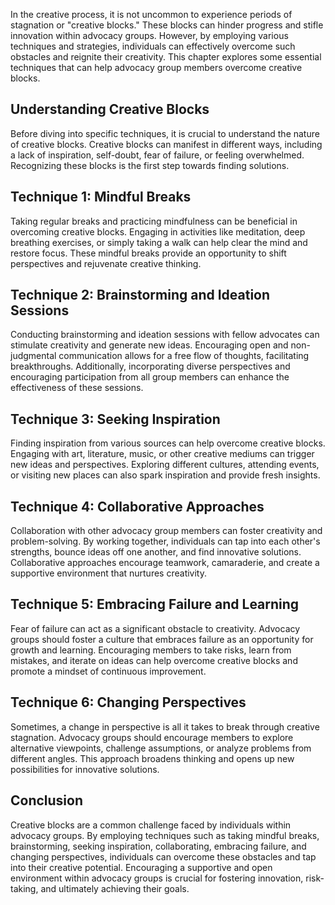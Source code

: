 
In the creative process, it is not uncommon to experience periods of stagnation or "creative blocks." These blocks can hinder progress and stifle innovation within advocacy groups. However, by employing various techniques and strategies, individuals can effectively overcome such obstacles and reignite their creativity. This chapter explores some essential techniques that can help advocacy group members overcome creative blocks.

Understanding Creative Blocks
-----------------------------

Before diving into specific techniques, it is crucial to understand the nature of creative blocks. Creative blocks can manifest in different ways, including a lack of inspiration, self-doubt, fear of failure, or feeling overwhelmed. Recognizing these blocks is the first step towards finding solutions.

Technique 1: Mindful Breaks
---------------------------

Taking regular breaks and practicing mindfulness can be beneficial in overcoming creative blocks. Engaging in activities like meditation, deep breathing exercises, or simply taking a walk can help clear the mind and restore focus. These mindful breaks provide an opportunity to shift perspectives and rejuvenate creative thinking.

Technique 2: Brainstorming and Ideation Sessions
------------------------------------------------

Conducting brainstorming and ideation sessions with fellow advocates can stimulate creativity and generate new ideas. Encouraging open and non-judgmental communication allows for a free flow of thoughts, facilitating breakthroughs. Additionally, incorporating diverse perspectives and encouraging participation from all group members can enhance the effectiveness of these sessions.

Technique 3: Seeking Inspiration
--------------------------------

Finding inspiration from various sources can help overcome creative blocks. Engaging with art, literature, music, or other creative mediums can trigger new ideas and perspectives. Exploring different cultures, attending events, or visiting new places can also spark inspiration and provide fresh insights.

Technique 4: Collaborative Approaches
-------------------------------------

Collaboration with other advocacy group members can foster creativity and problem-solving. By working together, individuals can tap into each other's strengths, bounce ideas off one another, and find innovative solutions. Collaborative approaches encourage teamwork, camaraderie, and create a supportive environment that nurtures creativity.

Technique 5: Embracing Failure and Learning
-------------------------------------------

Fear of failure can act as a significant obstacle to creativity. Advocacy groups should foster a culture that embraces failure as an opportunity for growth and learning. Encouraging members to take risks, learn from mistakes, and iterate on ideas can help overcome creative blocks and promote a mindset of continuous improvement.

Technique 6: Changing Perspectives
----------------------------------

Sometimes, a change in perspective is all it takes to break through creative stagnation. Advocacy groups should encourage members to explore alternative viewpoints, challenge assumptions, or analyze problems from different angles. This approach broadens thinking and opens up new possibilities for innovative solutions.

Conclusion
----------

Creative blocks are a common challenge faced by individuals within advocacy groups. By employing techniques such as taking mindful breaks, brainstorming, seeking inspiration, collaborating, embracing failure, and changing perspectives, individuals can overcome these obstacles and tap into their creative potential. Encouraging a supportive and open environment within advocacy groups is crucial for fostering innovation, risk-taking, and ultimately achieving their goals.
